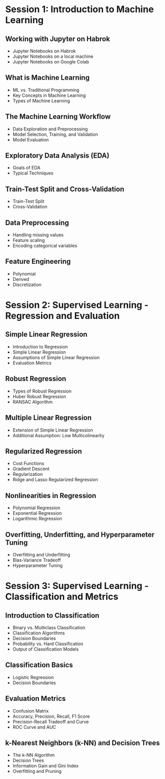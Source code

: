 # Session 1: Introduction to Machine Learning


## Working with Jupyter on Habrok

-   Jupyter Notebooks on Habrok
-   Jupyter Notebooks on a local machine
-   Jupyter Notebooks on Google Colab


## What is Machine Learning

-   ML vs. Traditional Programming
-   Key Concepts in Machine Learning
-   Types of Machine Learning


## The Machine Learning Workflow

-   Data Exploration and Preprocessing
-   Model Selection, Training, and Validation
-   Model Evaluation


## Exploratory Data Analysis (EDA)

-   Goals of EDA
-   Typical Techniques


## Train-Test Split and Cross-Validation

-   Train-Test Split
-   Cross-Validation


## Data Preprocessing

-   Handling missing values
-   Feature scaling
-   Encoding categorical variables


## Feature Engineering

-   Polynomial
-   Derived
-   Discretization


# Session 2: Supervised Learning - Regression and Evaluation


## Simple Linear Regression

-   Introduction to Regression
-   Simple Linear Regression
-   Assumptions of Simple Linear Regression
-   Evaluation Metrics


## Robust Regression

-   Types of Robust Regression
-   Huber Robust Regression
-   RANSAC Algorithm


## Multiple Linear Regression

-   Extension of Simple Linear Regression
-   Additional Assumption: Low Multicolinearity


## Regularized Regression

-   Cost Functions
-   Gradient Descent
-   Regularization
-   Ridge and Lasso Regularized Regression


## Nonlinearities in Regression

-   Polynomial Regression
-   Exponential Regression
-   Logarithmic Regression


## Overfitting, Underfitting, and Hyperparameter Tuning

-   Overfitting and Underfitting
-   Bias-Variance Tradeoff
-   Hyperparameter Tuning


# Session 3: Supervised Learning - Classification and Metrics


## Introduction to Classification

-   Binary vs. Multiclass Classification
-   Classification Algorithms
-   Decision Boundaries
-   Probability vs. Hard Classification
-   Output of Classification Models


## Classification Basics

-   Logistic Regression
-   Decision Boundaries


## Evaluation Metrics

-   Confusion Matrix
-   Accuracy, Precision, Recall, F1 Score
-   Precision-Recall Tradeoff and Curve
-   ROC Curve and AUC


## k-Nearest Neighbors (k-NN) and Decision Trees

-   The k-NN Algorithm
-   Decision Trees
-   Information Gain and Gini Index
-   Overfitting and Pruning
